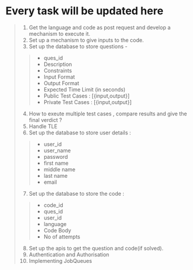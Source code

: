 # Every task will be updated here

> 1. Get the language and code as post request and develop a mechanism to execute it.
> 2. Set up a mechanism to give inputs to the code.
> 3. Set up the database to store questions - 
> >* ques_id 
> >* Description
> >* Constraints
> >* Input Format
> >* Output Format
> >* Expected Time Limit (in seconds)
> >* Public Test Cases : [{input,output}]
> >* Private Test Cases : [{input,output}]
> 4. How to exeute multiple test cases , compare results and give the final verdict ?
> 5. Handle TLE
> 6. Set up the database to store user details :
> >* user_id
> >* user_name
> >* password
> >* first name
> >* middle name
> >* last name
> >* email
> 7. Set up the database to store the code :
> >* code_id 
> >* ques_id
> >* user_id
> >* language
> >* Code Body
> >* No of attempts 
> 8. Set up the apis to get the question and code(if solved).
> 9. Authentication and Authorisation
> 10. Implementing JobQueues